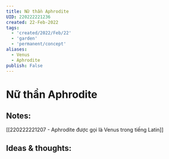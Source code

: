 ```yaml
---
title: Nữ thần Aphrodite
UID: 220222221236
created: 22-Feb-2022
tags:
  - 'created/2022/Feb/22'
  - 'garden'
  - 'permanent/concept'
aliases:
  - Venus
  - Aphrodite
publish: False
---
```

# Nữ thần Aphrodite

## Notes:
[[220222221207 - Aphrodite được gọi là Venus trong tiếng Latin]]

## Ideas & thoughts:




